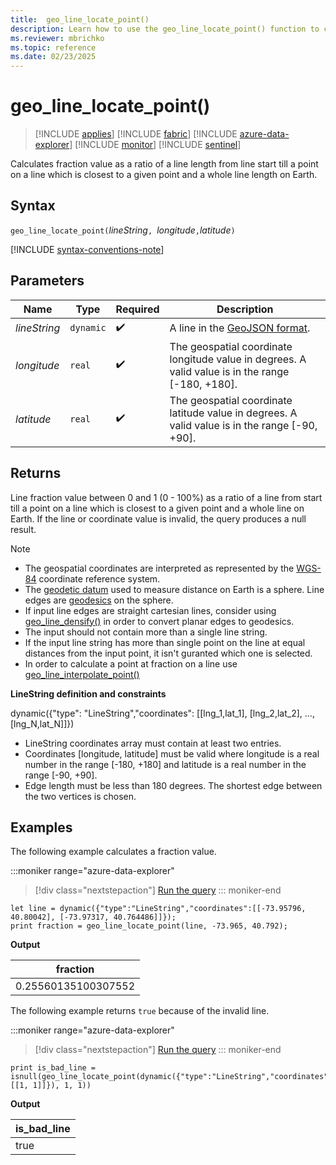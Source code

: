 ```yaml
---
title:  geo_line_locate_point()
description: Learn how to use the geo_line_locate_point() function to calculate fraction value as a ratio of a line length from line start till a point on a line which is closest to a given point and a whole line length on Earth.
ms.reviewer: mbrichko
ms.topic: reference
ms.date: 02/23/2025
---
```

# geo_line_locate_point()

> [!INCLUDE [applies](../includes/applies-to-version/applies.md)] [!INCLUDE [fabric](../includes/applies-to-version/fabric.md)] [!INCLUDE [azure-data-explorer](../includes/applies-to-version/azure-data-explorer.md)] [!INCLUDE [monitor](../includes/applies-to-version/monitor.md)] [!INCLUDE [sentinel](../includes/applies-to-version/sentinel.md)]

Calculates fraction value as a ratio of a line length from line start till a point on a line which is closest to a given point and a whole line length on Earth.

## Syntax

`geo_line_locate_point(`*lineString*`, `*longitude*`,`*latitude*`)`

[!INCLUDE [syntax-conventions-note](../includes/syntax-conventions-note.md)]

## Parameters

| Name | Type | Required | Description |
|--|--|--|--|
| *lineString* | `dynamic` |  :heavy_check_mark: | A line in the [GeoJSON format](https://tools.ietf.org/html/rfc7946).|
| *longitude* | `real` |  :heavy_check_mark: | The geospatial coordinate longitude value in degrees. A valid value is in the range [-180, +180].|
| *latitude* | `real` |  :heavy_check_mark: | The geospatial coordinate latitude value in degrees. A valid value is in the range [-90, +90].|

## Returns

Line fraction value between 0 and 1 (0 - 100%) as a ratio of a line from start till a point on a line which is closest to a given point and a whole line on Earth. If the line or coordinate value is invalid, the query produces a null result.

> [!NOTE]
>
> * The geospatial coordinates are interpreted as represented by the [WGS-84](https://earth-info.nga.mil/index.php?dir=wgs84&action=wgs84) coordinate reference system.
> * The [geodetic datum](https://en.wikipedia.org/wiki/Geodetic_datum) used to measure distance on Earth is a sphere. Line edges are [geodesics](https://en.wikipedia.org/wiki/Geodesic) on the sphere.
> * If input line edges are straight cartesian lines, consider using [geo_line_densify()](geo-line-densify-function.md) in order to convert planar edges to geodesics.
> * The input should not contain more than a single line string.
> * If the input line string has more than single point on the line at equal distances from the input point, it isn't guranted which one is selected.
> * In order to calculate a point at fraction on a line use [geo_line_interpolate_point()](geo-line-interpolate-point-function.md)

**LineString definition and constraints**

dynamic({"type": "LineString","coordinates": [[lng_1,lat_1], [lng_2,lat_2], ..., [lng_N,lat_N]]})

* LineString coordinates array must contain at least two entries.
* Coordinates [longitude, latitude] must be valid where longitude is a real number in the range [-180, +180] and latitude is a real number in the range [-90, +90].
* Edge length must be less than 180 degrees. The shortest edge between the two vertices is chosen.

## Examples

The following example calculates a fraction value.

:::moniker range="azure-data-explorer"
> [!div class="nextstepaction"]
> <a href="https://dataexplorer.azure.com/clusters/help/databases/Samples?query=H4sIAAAAAAAAAyXNsQqDMBSF4b3Qd7hkUkjFakyM0jfo1lFEJEYJpLmSZpHSd2%2FU9ePwH6sDWOM0PGDa3Pg2KvmSsK2aNOQZ%2FRW8cQuhRCH6ybgx6A9puu4mykxWQnIKLM%2FqPGdFT%2BFkUd7FwYIzVvO%2B%2F6Xt9bLGUIDZjyoYdPFv0Tjs14NFFbPDinGQ7ELh6PDqrMgibf%2BYtZN8qAAAAA%3D%3D" target="_blank">Run the query</a>
::: moniker-end

```kusto
let line = dynamic({"type":"LineString","coordinates":[[-73.95796, 40.80042], [-73.97317, 40.764486]]});
print fraction = geo_line_locate_point(line, -73.965, 40.792);
```

**Output**

|fraction|
|---|
|0.25560135100307552|

The following example returns `true` because of the invalid line.

:::moniker range="azure-data-explorer"
> [!div class="nextstepaction"]
> <a href="https://dataexplorer.azure.com/clusters/help/databases/Samples?query=H4sIAAAAAAAAAx2MwQqAIBBEf0X2pOCla9AfdOsoIaYiC7YrZYeI%2Fr0lGBjm8Zh2IHWFp99C8hUpq0kWXbXqkvknvnIMPfvGoup0U9gx6gf63TKMMIuydLkpYCEyHwlJ9BNG5warhnV9jZTEmA8EJ6jrbgAAAA%3D%3D" target="_blank">Run the query</a>
::: moniker-end

```kusto
print is_bad_line = isnull(geo_line_locate_point(dynamic({"type":"LineString","coordinates":[[1, 1]]}), 1, 1))
```

**Output**

|is_bad_line|
|---|
|true|